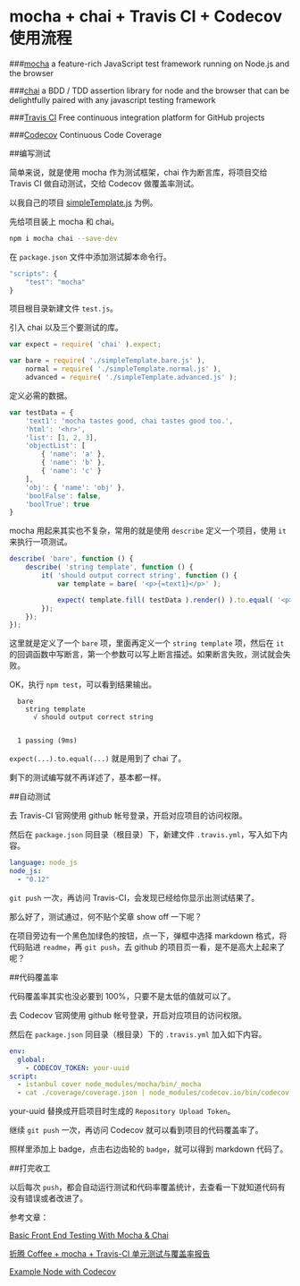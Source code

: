mocha + chai + Travis CI + Codecov 使用流程
====================================

###[mocha](https://mochajs.org/)
a feature-rich JavaScript test framework running on Node.js and the browser

###[chai](http://chaijs.com/)
a BDD / TDD assertion library for node and the browser that can be delightfully paired with any javascript testing framework

###[Travis CI](https://travis-ci.org/)
Free continuous integration platform for GitHub projects

###[Codecov](https://codecov.io/)
Continuous Code Coverage

##编写测试

简单来说，就是使用 mocha 作为测试框架，chai 作为断言库，将项目交给 Travis CI 做自动测试，交给 Codecov 做覆盖率测试。

以我自己的项目 [simpleTemplate.js](https://github.com/exoticknight/simpleTemplate.js) 为例。

先给项目装上 mocha 和 chai。

```bash
npm i mocha chai --save-dev
```

在 `package.json` 文件中添加测试脚本命令行。

```javascript
"scripts": {
    "test": "mocha"
}
```

项目根目录新建文件 `test.js`。

引入 chai 以及三个要测试的库。

```javascript
var expect = require( 'chai' ).expect;

var bare = require( './simpleTemplate.bare.js' ),
    normal = require( './simpleTemplate.normal.js' ),
    advanced = require( './simpleTemplate.advanced.js' );
```

定义必需的数据。

```javascript
var testData = {
    'text1': 'mocha tastes good, chai tastes good too.',
    'html': '<hr>',
    'list': [1, 2, 3],
    'objectList': [
        { 'name': 'a' },
        { 'name': 'b' },
        { 'name': 'c' }
    ],
    'obj': { 'name': 'obj' },
    'boolFalse': false,
    'boolTrue': true
}
```

mocha 用起来其实也不复杂，常用的就是使用 `describe` 定义一个项目，使用 `it` 来执行一项测试。

```javascript
describe( 'bare', function () {
    describe( 'string template', function () {
        it( 'should output correct string', function () {
            var template = bare( '<p>{=text1}</p>' );

            expect( template.fill( testData ).render() ).to.equal( '<p>mocha tastes good, chai tastes good too.</p>' );
        });
    });
});
```

这里就是定义了一个 `bare` 项，里面再定义一个 `string template` 项，然后在 `it` 的回调函数中写断言，第一个参数可以写上断言描述。如果断言失败，测试就会失败。

OK，执行 `npm test`，可以看到结果输出。

```markup
  bare
    string template
      √ should output correct string


  1 passing (9ms)
```

`expect(...).to.equal(...)` 就是用到了 chai 了。

剩下的测试编写就不再详述了，基本都一样。

##自动测试

去 Travis-CI 官网使用 github 帐号登录，开启对应项目的访问权限。

然后在 `package.json` 同目录（根目录）下，新建文件 `.travis.yml`，写入如下内容。

```yaml
language: node_js
node_js:
  - "0.12"
```

`git push` 一次，再访问 Travis-CI，会发现已经给你显示出测试结果了。

那么好了，测试通过，何不贴个奖章 show off 一下呢？

在项目旁边有一个黑色加绿色的按钮，点一下，弹框中选择 markdown 格式，将代码贴进 `readme`，再 `git push`，去 github 的项目页一看，是不是高大上起来了呢？

##代码覆盖率

代码覆盖率其实也没必要到 100%，只要不是太低的值就可以了。

去 Codecov 官网使用 github 帐号登录，开启对应项目的访问权限。

然后在 `package.json` 同目录（根目录）下的 `.travis.yml` 加入如下内容。

```yaml
env:
  global:
    - CODECOV_TOKEN: your-uuid
script:
  - istanbul cover node_modules/mocha/bin/_mocha
  - cat ./coverage/coverage.json | node_modules/codecov.io/bin/codecov.io.js
```

your-uuid 替换成开启项目时生成的 `Repository Upload Token`。

继续 `git push` 一次，再访问 Codecov 就可以看到项目的代码覆盖率了。

照样里添加上 badge，点击右边齿轮的 `badge`，就可以得到 markdown 代码了。

##打完收工

以后每次 `push`，都会自动运行测试和代码率覆盖统计，去查看一下就知道代码有没有错误或者改进了。

参考文章：

[Basic Front End Testing With Mocha & Chai](http://callmenick.com/post/basic-front-end-testing-with-mocha-chai)

[折腾 Coffee + mocha + Travis-CI 单元测试与覆盖率报告](https://cnodejs.org/topic/5443b8342be2db9d42e8f685)

[Example Node with Codecov](https://github.com/codecov/example-node)
